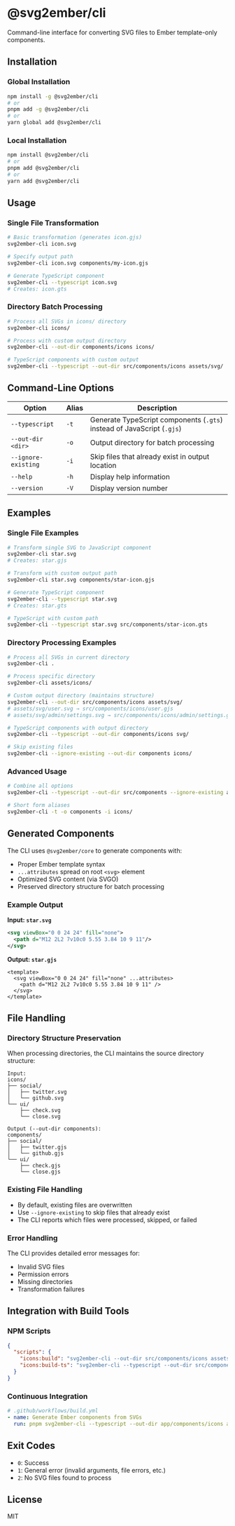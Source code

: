 # @svg2ember/cli

Command-line interface for converting SVG files to Ember template-only components.

## Installation

### Global Installation

```bash
npm install -g @svg2ember/cli
# or
pnpm add -g @svg2ember/cli
# or
yarn global add @svg2ember/cli
```

### Local Installation

```bash
npm install @svg2ember/cli
# or
pnpm add @svg2ember/cli
# or
yarn add @svg2ember/cli
```

## Usage

### Single File Transformation

```bash
# Basic transformation (generates icon.gjs)
svg2ember-cli icon.svg

# Specify output path
svg2ember-cli icon.svg components/my-icon.gjs

# Generate TypeScript component
svg2ember-cli --typescript icon.svg
# Creates: icon.gts
```

### Directory Batch Processing

```bash
# Process all SVGs in icons/ directory
svg2ember-cli icons/

# Process with custom output directory
svg2ember-cli --out-dir components/icons icons/

# TypeScript components with custom output
svg2ember-cli --typescript --out-dir src/components/icons assets/svg/
```

## Command-Line Options

| Option              | Alias | Description                                                            |
| ------------------- | ----- | ---------------------------------------------------------------------- |
| `--typescript`      | `-t`  | Generate TypeScript components (`.gts`) instead of JavaScript (`.gjs`) |
| `--out-dir <dir>`   | `-o`  | Output directory for batch processing                                  |
| `--ignore-existing` | `-i`  | Skip files that already exist in output location                       |
| `--help`            | `-h`  | Display help information                                               |
| `--version`         | `-V`  | Display version number                                                 |

## Examples

### Single File Examples

```bash
# Transform single SVG to JavaScript component
svg2ember-cli star.svg
# Creates: star.gjs

# Transform with custom output path
svg2ember-cli star.svg components/star-icon.gjs

# Generate TypeScript component
svg2ember-cli --typescript star.svg
# Creates: star.gts

# TypeScript with custom path
svg2ember-cli --typescript star.svg src/components/star-icon.gts
```

### Directory Processing Examples

```bash
# Process all SVGs in current directory
svg2ember-cli .

# Process specific directory
svg2ember-cli assets/icons/

# Custom output directory (maintains structure)
svg2ember-cli --out-dir src/components/icons assets/svg/
# assets/svg/user.svg → src/components/icons/user.gjs
# assets/svg/admin/settings.svg → src/components/icons/admin/settings.gjs

# TypeScript components with output directory
svg2ember-cli --typescript --out-dir components/icons svg/

# Skip existing files
svg2ember-cli --ignore-existing --out-dir components icons/
```

### Advanced Usage

```bash
# Combine all options
svg2ember-cli --typescript --out-dir src/components --ignore-existing assets/icons/

# Short form aliases
svg2ember-cli -t -o components -i icons/
```

## Generated Components

The CLI uses `@svg2ember/core` to generate components with:

- Proper Ember template syntax
- `...attributes` spread on root `<svg>` element
- Optimized SVG content (via SVGO)
- Preserved directory structure for batch processing

### Example Output

**Input: `star.svg`**

```svg
<svg viewBox="0 0 24 24" fill="none">
  <path d="M12 2L2 7v10c0 5.55 3.84 10 9 11"/>
</svg>
```

**Output: `star.gjs`**

```gjs
<template>
  <svg viewBox="0 0 24 24" fill="none" ...attributes>
    <path d="M12 2L2 7v10c0 5.55 3.84 10 9 11" />
  </svg>
</template>
```

## File Handling

### Directory Structure Preservation

When processing directories, the CLI maintains the source directory structure:

```
Input:
icons/
├── social/
│   ├── twitter.svg
│   └── github.svg
└── ui/
    ├── check.svg
    └── close.svg

Output (--out-dir components):
components/
├── social/
│   ├── twitter.gjs
│   └── github.gjs
└── ui/
    ├── check.gjs
    └── close.gjs
```

### Existing File Handling

- By default, existing files are overwritten
- Use `--ignore-existing` to skip files that already exist
- The CLI reports which files were processed, skipped, or failed

### Error Handling

The CLI provides detailed error messages for:

- Invalid SVG files
- Permission errors
- Missing directories
- Transformation failures

## Integration with Build Tools

### NPM Scripts

```json
{
  "scripts": {
    "icons:build": "svg2ember-cli --out-dir src/components/icons assets/svg/",
    "icons:build-ts": "svg2ember-cli --typescript --out-dir src/components/icons assets/svg/"
  }
}
```

### Continuous Integration

```yaml
# .github/workflows/build.yml
- name: Generate Ember components from SVGs
  run: pnpm svg2ember-cli --typescript --out-dir app/components/icons assets/icons/
```

## Exit Codes

- `0`: Success
- `1`: General error (invalid arguments, file errors, etc.)
- `2`: No SVG files found to process

## License

MIT
